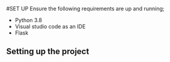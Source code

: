 #SET UP
 Ensure the following requirements are up and running;
 - Python 3.8
 - Visual studio code as an IDE
 - Flask
 
 ## Setting up the project
 
